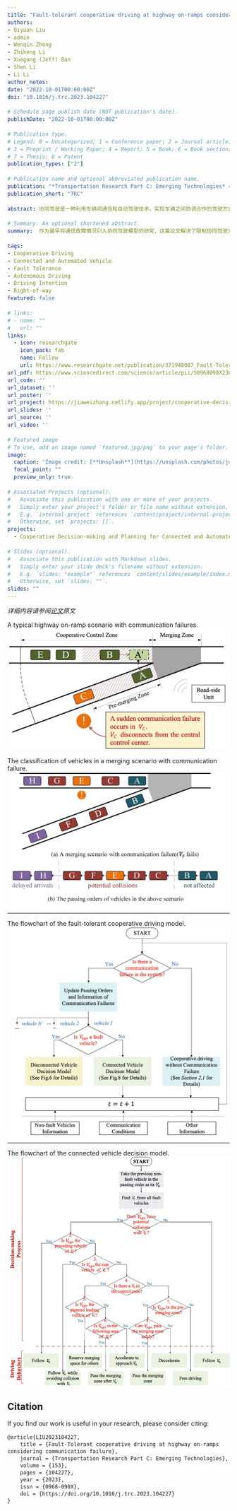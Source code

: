 ```yaml
---
title: "Fault-tolerant cooperative driving at highway on-ramps considering communication failure"
authors:
- Qiyuan Liu
- admin
- Wenqin Zhong 
- Zhiheng Li 
- Xuegang (Jeff) Ban
- Shen Li
- Li Li
author_notes:
date: "2022-10-01T00:00:00Z"
doi: "10.1016/j.trc.2023.104227"

# Schedule page publish date (NOT publication's date).
publishDate: "2022-10-01T00:00:00Z"

# Publication type.
# Legend: 0 = Uncategorized; 1 = Conference paper; 2 = Journal article;
# 3 = Preprint / Working Paper; 4 = Report; 5 = Book; 6 = Book section;
# 7 = Thesis; 8 = Patent
publication_types: ["2"]

# Publication name and optional abbreviated publication name.
publication: "*Transportation Research Part C: Emerging Technologies* <br /> (中科院1区TOP期刊; JCR Q1区; 影响因子=9.022)"
publication_short: "TRC"

abstract: 协同驾驶是一种利用车辆间通信和自动驾驶技术，实现车辆之间协调合作的驾驶方式，它可以有效提高交通安全和效率。然而，现有的协同驾驶研究大多只考虑理想的通信环境，而忽视了车辆通信故障的可能性，这极有可能对交通安全构成严重威胁。为解决这一问题，我们提出了一种考虑通信故障的容错协同驾驶决策模型，该模型能够让车辆根据通信状态的变化，动态调整协同决策，从而在保证安全的前提下，提高通行效率。该文章以高速公路匝道为场景，通过仿真实验，验证了模型的有效性和优越性。

# Summary. An optional shortened abstract.
summary:  作为最早将通信故障情况引入协同驾驶模型的研究，这篇论文解决了限制协同驾驶发展的重大现实问题，为未来协同驾驶的进一步发展与应用铺平了道路.

tags:
- Cooperative Driving
- Connected and Automated Vehicle 
- Fault Tolerance
- Autonomous Driving
- Driving Intention
- Right-of-way
featured: false

# links:
# - name: ""
#   url: ""
links:
  - icon: researchgate
    icon_pack: fab
    name: Follow
    url: https://www.researchgate.net/publication/371948087_Fault-Tolerant_cooperative_driving_at_highway_on-ramps_considering_communication_failure
url_pdf: https://www.sciencedirect.com/science/article/pii/S0968090X23002164?via%3Dihub
url_code: ''
url_dataset: ''
url_poster: ''
url_project: https://jiaweizhang.netlify.app/project/cooperative-decision-making-and-planning-for-connected-and-automated-vehicles/
url_slides: ''
url_source: ''
url_video: ''

# Featured image
# To use, add an image named `featured.jpg/png` to your page's folder. 
image:
  caption: 'Image credit: [**Unsplash**](https://unsplash.com/photos/jdD8gXaTZsc)'
  focal_point: ""
  preview_only: true

# Associated Projects (optional).
#   Associate this publication with one or more of your projects.
#   Simply enter your project's folder or file name without extension.
#   E.g. `internal-project` references `content/project/internal-project/index.md`.
#   Otherwise, set `projects: []`.
projects: 
  - Cooperative Decision-making and Planning for Connected and Automated Vehicles

# Slides (optional).
#   Associate this publication with Markdown slides.
#   Simply enter your slide deck's filename without extension.
#   E.g. `slides: "example"` references `content/slides/example/index.md`.
#   Otherwise, set `slides: ""`.
slides: ""
---
```



 *详细内容请参阅[论文](https://www.sciencedirect.com/science/article/pii/S0968090X23002164?via%3Dihub)原文*
 
A typical highway on-ramp scenario with communication failures.
![avatar](./Fig_1.jpg)

The classification of vehicles in a merging scenario with communication failure.
![avatar](./Fig_3.jpg)

---
The flowchart of the fault-tolerant cooperative driving model.
![avatar](./Fig_4.jpg)

---
The flowchart of the connected vehicle decision model.
![avatar](./Fig_7.jpg)

## Citation
If you find our work is useful in your research, please consider citing:
```
@article{LIU2023104227,
	title = {Fault-Tolerant cooperative driving at highway on-ramps considering communication failure},
	journal = {Transportation Research Part C: Emerging Technologies},
	volume = {153},
	pages = {104227},
	year = {2023},
	issn = {0968-090X},
	doi = {https://doi.org/10.1016/j.trc.2023.104227}
}
```

